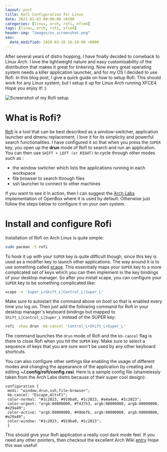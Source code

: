 ```yaml
---
layout: post
title: Rofi Configuration for Linux
date: 2021-01-03 00:00:00 +0100
categories: [linux, arch, rofi, xfce4]
tags: [linux, arch, rofi, xfce4]
header-img: "images/os_screenshot.png"
seo:
  date_modified: 2020-03-28 16:19:08 +0000
---
```


After several years of distro hopping, I have finally decided to comeback to Linux Arch. I love the lightweight nature and easy customisability of the distribution that makes it great for tinkering. Now every great operating system needs a killer application launcher, and for my OS I decided to use Rofi. In this blog post, I give a quick guide on how to setup Rofi. This should work for any Linux system, but I setup it up for Linux Arch running XFCE4. Hope you enjoy it! :)

![Screenshot of my Rofi setup](https://keepfloyding.github.io/images/os_screenshot.png)


# What is Rofi?

[Rofi](https://github.com/davatorium/rofi) is a tool that can be best described as a window-switcher, application launcher and dmenu replacement. I love it for its simplicity and powerful search functionalities. I have configured it so that when you press the `SUPER` key, you open up the **drun** mode of Rofi to search and run an application. You can then use `SHIFT + LEFT (or RIGHT)` to cycle through other modes such as :
* the window swticher which lists the applications running in each workspace
* file browser to search through files
* ssh launcher to connect to other machines 

If you want to see it in action, then I can suggest the [Arch Labs](https://archlabslinux.com/) implementation of OpenBox where it is used by default. Otherwise just follow the steps below to configure it on your own system. 


# Install and configure Rofi

Installation of Rofi on Arch Linux is quite simple:

```bash
sudo pacman -S rofi
```

To hook it up with your `SUPER` key is quite difficult though, since this key is used as a modifier key to launch other applications. The way around it is to use something called [xcape](https://github.com/alols/xcape). This essentially maps your `SUPER` key to a more complicated set of keys which you can then implement in the key bindings of your desktop manager. So after you install xcape, you can configure your `SUPER` key to be something complicated like:

```bash
xcape -e 'Super_L=Shift_L|Control_L|Super_L'
```

Make sure to autostart the command above on boot so that is enabled every time you log on. Then just add the following command for Rofi in your desktop manager's keyboard bindings but mapped to `Shift_L|Control_L|Super_L` instead of the SUPER key:

```bash
rofi -show drun -kb-cancel 'Control_L+Shift_L+Super_L'
```

The command launches the `drun` mode of Rofi and the `kb-cancel` flag is there to close Rofi when you hit the `SUPER` key. Make sure to select a sequence of keys that you are sure won't be used by any other keyboard shortcuts.

You can also configure other settings like enabling the usage of different modes and changing the appearance of the application by creating and editing **~/.config/rofi/config.rasi**. Here is a sample config file (shamelessly taken from the Arch Labs distro because of their super cool design):
```
configuration {
 modi: "window,drun,ssh,file-browser";
 kb-cancel: "Escape,Alt+F1";
 color-normal: "#1c2023, #919ba0, #1c2023, #a4a4a4, #1c2023";
 color-urgent: "argb:00000000, #f43753, argb:00000000, argb:00000000, #e29a49";
 color-active: "argb:00000000, #49bbfb, argb:00000000, argb:00000000, #e29a49";
 color-window: "#1c2023, #919ba0, #1c2023";
 }
 ```

 This should give your Rofi application a really cool dark mode feel. If you need any other pointers, then checkout the excellent Arch Wiki [entry](https://wiki.archlinux.org/index.php/Rofi)  Hope this was useful!